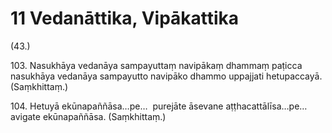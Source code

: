 # 11 Vedanāttika, Vipākattika

(43.)

103\. Nasukhāya vedanāya sampayuttaṃ navipākaṃ dhammaṃ paṭicca nasukhāya vedanāya sampayutto navipāko dhammo uppajjati hetupaccayā. (Saṃkhittaṃ.)

104\. Hetuyā ekūnapaññāsa…pe…  purejāte āsevane aṭṭhacattālīsa…pe…  avigate ekūnapaññāsa. (Saṃkhittaṃ.)
